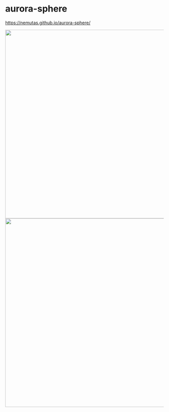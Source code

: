 # aurora-sphere

https://nemutas.github.io/aurora-sphere/

<img src='https://user-images.githubusercontent.com/46724121/203780411-f4b56d55-af40-4c86-886b-16edac671b80.png' width='600'>
<img src='https://user-images.githubusercontent.com/46724121/203780504-41115123-7079-46cc-8647-0e95692a5526.png' width='600'>
